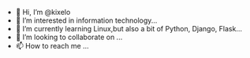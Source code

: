 - 👋 Hi, I’m @kixelo
- 👀 I’m interested in information technology...
- 🌱 I’m currently learning Linux,but also a bit of Python, Django, Flask...
- 💞️ I’m looking to collaborate on ...
- 📫 How to reach me ...

<!---
kixelo/kixelo is a ✨ special ✨ repository because its `README.md` (this file) appears on your GitHub profile.
You can click the Preview link to take a look at your changes.
--->
